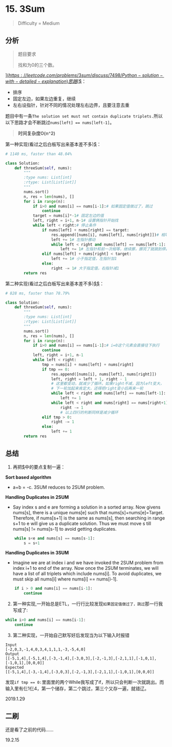 # 15. 3Sum
> Difficulty = Medium

## 分析

> 题目要求
> 
> 找和为0的三个数。

[$](https://leetcode.com/problems/3sum/discuss/7498/Python-solution-with-detailed-explanation)思路[$$](https://github.com/apachecn/awesome-algorithm/blob/master/docs/Leetcode_Solutions/Python/015._3sum.md)：


* 排序
* 固定左边，如果左边重复，继续
* 左右设指针，针对不同的情况处理左右边界，且要注意去重

题目中有一条`The solution set must not contain duplicate triplets.`所以以下思路才会不断跳过`nums[left] == nums[left-1]`。


> **时间复杂度O(n^2)**

第一种实现(看过之后白板写出来基本差不多)[$](https://leetcode.com/problems/3sum/discuss/7498/Python-solution-with-detailed-explanation)：

```python
# 1140 ms, faster than 48.04%

class Solution:
	def threeSum(self, nums):
		"""
		:type nums: List[int]
		:rtype: List[List[int]]
		"""
		nums.sort()
		n, res = len(nums), []
		for i in range(n):
			if i>0 and nums[i] == nums[i-1]:# 如果固定值做过了，跳过
				continue
			target = nums[i]*-1# 固定左边的值
			left, right = i+1, n-1# 设置俩指针开始找
			while left < right:# 停止条件
				if nums[left] + nums[right] == target:
					res.append([nums[i], nums[left], nums[right]])# 相等，加入结果集
					left += 1# 左指针挪动
					while left < right and nums[left] == nums[left-1]:
						left += 1# 左指针和前一次相等，继续挪，挪完了就跳到停止条件while下的if继续执行
				elif nums[left] + nums[right] < target:
					left += 1# 小于指定值，左指针加1
				else:
					right -= 1# 大于指定值，右指针减1
		return res
```


第二种实现(看过之后白板写出来基本差不多)[$$](https://github.com/apachecn/awesome-algorithm/blob/master/docs/Leetcode_Solutions/Python/015._3sum.md)：

```python
# 828 ms, faster than 78.79%

class Solution:
	def threeSum(self, nums):
		"""
		:type nums: List[int]
		:rtype: List[List[int]]
		"""
		nums.sort()
		n, res = len(nums), []
		for i in range(n):
			if i>0 and nums[i] == nums[i-1]:# i=0这个元素会直接往下执行
				continue
			left, right = i+1, n-1
			while left < right:
				tmp = nums[i] + nums[left] + nums[right]
				if tmp == 0:
					res.append([nums[i], nums[left], nums[right]])
					left, right = left + 1, right - 1
					# 这里都变动，就减少了循环。如果right不减，因为left变大，
					# 下一轮加起来肯定大，还得把right变小后再来一轮
					while left < right and nums[left] == nums[left-1]:
						left += 1
					while left < right and nums[right] == nums[right+1]:
						right -= 1
						# 以上四行的判断同样是减少循环
				elif tmp > 0:
					right -= 1
				else:
					left += 1
		return res
```


## 总结

1. 再把[$](https://leetcode.com/problems/3sum/discuss/7498/Python-solution-with-detailed-explanation)中的要点复制一遍：


**Sort based algorithm**

* a+b = -c. 3SUM reduces to 2SUM problem.

**Handling Duplicates in 2SUM**

* Say index s and e are forming a solution in a sorted array. Now givens nums[s], there is a unique nums[e] such that nums[s]+nums[e]=Target. Therefore, if nums[s+1] is the same as nums[s], then searching in range s+1 to e will give us a duplicate solution. Thus we must move s till nums[s] != nums[s-1] to avoid getting duplicates.

```python
    while s<e and nums[s] == nums[s-1]:
        s = s+1
```

**Handling Duplicates in 3SUM**

* Imagine we are at index i and we have invoked the 2SUM problem from index i+1 to end of the array. Now once the 2SUM terminates, we will have a list of all triplets which include nums[i]. To avoid duplicates, we must skip all nums[i] where nums[i] == nums[i-1].

```python
    if i > 0 and nums[i] == nums[i-1]:
        continue
```


2. 第一种实现,一开始总是ETL，一行行比较发现`如果固定值做过了，跳过`那一行我写成了:
```python
while i>0 and nums[i] == nums[i-1]:
	continue
```

3. 第二种实现，一开始自己默写好后发现当为以下输入时报错
```
Input
[-2,0,3,-1,4,0,3,4,1,1,1,-3,-5,4,0]
Output
[[-5,1,4],[-5,1,4],[-3,-1,4],[-3,0,3],[-2,-1,3],[-2,1,1],[-1,0,1],[-1,0,1],[0,0,0]]
Expected
[[-5,1,4],[-3,-1,4],[-3,0,3],[-2,-1,3],[-2,1,1],[-1,0,1],[0,0,0]]
```

发现`if tmp == 0:`里面里的两个While我写成了if，所以只会判断一次就跳出。而输入里有仨1仨4，第一个储存，第二个跳过，第三个又存一遍，就错辽。


2019.1.29


## 二刷

还是看了之前的代码……

19.2.15

